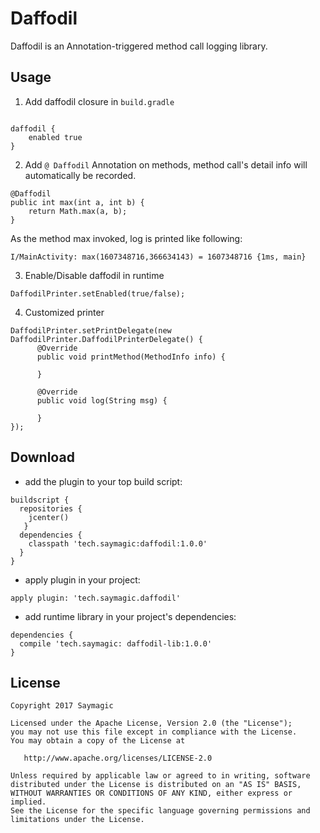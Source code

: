 Daffodil
===

Daffodil is an Annotation-triggered method call logging library.

Usage
---------


1. Add daffodil closure in `build.gradle`

```

daffodil {
    enabled true
}

```

2. Add `@ Daffodil` Annotation on methods, method call's detail info will automatically be recorded.

```
@Daffodil
public int max(int a, int b) {
    return Math.max(a, b);
}
```

As the method max invoked, log is printed like following:

```
I/MainActivity: max(1607348716,366634143) = 1607348716 {1ms, main}
```

3. Enable/Disable daffodil in runtime

```
DaffodilPrinter.setEnabled(true/false);
```

4. Customized printer

```
DaffodilPrinter.setPrintDelegate(new DaffodilPrinter.DaffodilPrinterDelegate() {
      @Override
      public void printMethod(MethodInfo info) {

      }

      @Override
      public void log(String msg) {

      }
});
```

Download
----

* add the plugin to your top build script:

```
buildscript {
  repositories {
    jcenter()
   }
  dependencies {
    classpath 'tech.saymagic:daffodil:1.0.0'
  }
}
```
* apply plugin in your project:

```
apply plugin: 'tech.saymagic.daffodil'
```

* add runtime library in your project's dependencies:

```
dependencies {
  compile 'tech.saymagic: daffodil-lib:1.0.0'
}
```

License
--------

    Copyright 2017 Saymagic

    Licensed under the Apache License, Version 2.0 (the "License");
    you may not use this file except in compliance with the License.
    You may obtain a copy of the License at

       http://www.apache.org/licenses/LICENSE-2.0

    Unless required by applicable law or agreed to in writing, software
    distributed under the License is distributed on an "AS IS" BASIS,
    WITHOUT WARRANTIES OR CONDITIONS OF ANY KIND, either express or implied.
    See the License for the specific language governing permissions and
    limitations under the License.

